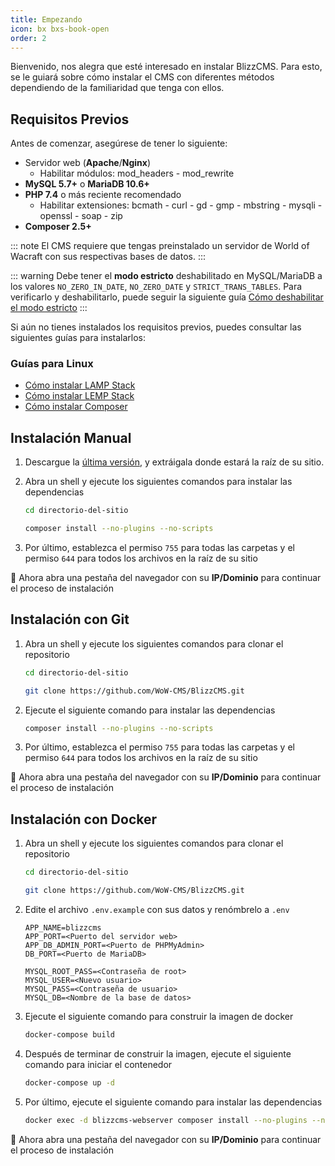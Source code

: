 ```yaml
---
title: Empezando
icon: bx bxs-book-open
order: 2
---
```


Bienvenido, nos alegra que esté interesado en instalar BlizzCMS. Para esto, se le guiará sobre cómo instalar el CMS con diferentes métodos dependiendo de la familiaridad que tenga con ellos.

## Requisitos Previos

Antes de comenzar, asegúrese de tener lo siguiente:

- Servidor web (**Apache**/**Nginx**)
    - Habilitar módulos: mod_headers - mod_rewrite
- **MySQL 5.7+** o **MariaDB 10.6+**
- **PHP 7.4** o más reciente recomendado
    - Habilitar extensiones: bcmath - curl - gd - gmp - mbstring - mysqli - openssl - soap - zip
- **Composer 2.5+**

::: note
El CMS requiere que tengas preinstalado un servidor de World of Wacraft con sus respectivas bases de datos.
:::

::: warning
Debe tener el **modo estricto** deshabilitado en MySQL/MariaDB a los valores `NO_ZERO_IN_DATE`, `NO_ZERO_DATE` y `STRICT_TRANS_TABLES`. Para verificarlo y deshabilitarlo, puede seguir la siguiente guía [Cómo deshabilitar el modo estricto](../blizzcms/guides/database/disable-strict-mode.md)
:::

Si aún no tienes instalados los requisitos previos, puedes consultar las siguientes guías para instalarlos:

### Guías para Linux

- [Cómo instalar LAMP Stack](../blizzcms/guides/linux/lamp-stack.md)
- [Cómo instalar LEMP Stack](../blizzcms/guides/linux/lemp-stack.md)
- [Cómo instalar Composer](../blizzcms/guides/linux/composer.md)

## Instalación Manual

1. Descargue la [última versión](https://github.com/WoW-CMS/BlizzCMS/releases), y extráigala donde estará la raíz de su sitio.

2. Abra un shell y ejecute los siguientes comandos para instalar las dependencias

    ```bash
    cd directorio-del-sitio

    composer install --no-plugins --no-scripts
    ```

3. Por último, establezca el permiso `755` para todas las carpetas y el permiso `644` para todos los archivos en la raíz de su sitio

:tada: Ahora abra una pestaña del navegador con su **IP/Dominio** para continuar el proceso de instalación

## Instalación con Git

1. Abra un shell y ejecute los siguientes comandos para clonar el repositorio

    ```bash
    cd directorio-del-sitio

    git clone https://github.com/WoW-CMS/BlizzCMS.git
    ```

2. Ejecute el siguiente comando para instalar las dependencias

    ```bash
    composer install --no-plugins --no-scripts
    ```

3. Por último, establezca el permiso `755` para todas las carpetas y el permiso `644` para todos los archivos en la raíz de su sitio

:tada: Ahora abra una pestaña del navegador con su **IP/Dominio** para continuar el proceso de instalación

## Instalación con Docker

1. Abra un shell y ejecute los siguientes comandos para clonar el repositorio

    ```bash
    cd directorio-del-sitio

    git clone https://github.com/WoW-CMS/BlizzCMS.git
    ```

2. Edite el archivo `.env.example` con sus datos y renómbrelo a `.env`

    ```
    APP_NAME=blizzcms
    APP_PORT=<Puerto del servidor web>
    APP_DB_ADMIN_PORT=<Puerto de PHPMyAdmin>
    DB_PORT=<Puerto de MariaDB>

    MYSQL_ROOT_PASS=<Contraseña de root>
    MYSQL_USER=<Nuevo usuario>
    MYSQL_PASS=<Contraseña de usuario>
    MYSQL_DB=<Nombre de la base de datos>
    ```

3. Ejecute el siguiente comando para construir la imagen de docker

    ```bash
    docker-compose build
    ```

4. Después de terminar de construir la imagen, ejecute el siguiente comando para iniciar el contenedor

    ```bash
    docker-compose up -d
    ```

5. Por último, ejecute el siguiente comando para instalar las dependencias

    ```bash
    docker exec -d blizzcms-webserver composer install --no-plugins --no-scripts --no-interaction --no-progress
    ```

:tada: Ahora abra una pestaña del navegador con su **IP/Dominio** para continuar el proceso de instalación
